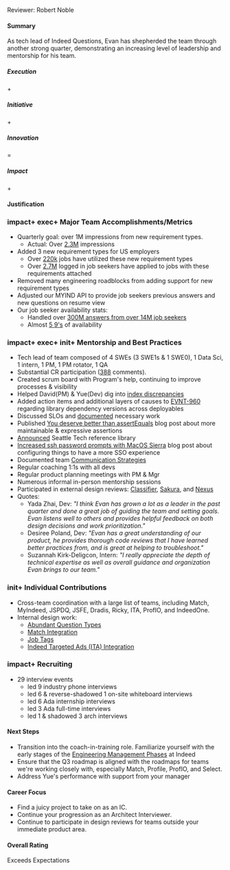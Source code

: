 Reviewer: Robert Noble

#### **Summary**

As tech lead of Indeed Questions, Evan has shepherded the team through another strong quarter, demonstrating an increasing level of leadership and mentorship for his team.

##### **Execution**

\+

##### **Initiative**

\+

##### **Innovation**

\=

##### **Impact**

\+

#### **Justification**

### **impact+ exec+ Major Team Accomplishments/Metrics**

* Quarterly goal: over 1M impressions from new requirement types.  
  * Actual: Over [2.3M](https://go.indeed.com/IQLAAHTZ2) impressions  
* Added 3 new requirement types for US employers  
  * Over [220k](https://go.indeed.com/IQLHFMC6K) jobs have utilized these new requirement types  
  * Over [2.7M](https://go.indeed.com/IQL9A49TY) logged in job seekers have applied to jobs with these requirements attached  
* Removed many engineering roadblocks from adding support for new requirement types  
* Adjusted our MYIND API to provide job seekers previous answers and new questions on resume view  
* Our job seeker availability stats:  
  * Handled over [300M answers from over 14M job seekers](https://go.indeed.com/IQLXDCR99)  
  * Almost [5 9's](https://go.indeed.com/IQLYT4ZD6) of availability

### **impact+ exec+ init+ Mentorship and Best Practices**

* Tech lead of team composed of 4 SWEs (3 SWE1s & 1 SWE0), 1 Data Sci, 1 intern, 1 PM, 1 PM rotator, 1 QA  
* Substantial CR participation ([388](https://fisheye.indeed.com/cru/commentSearch?search.projectId=none&search.text=&search.permaId=&search.period.fromStr=2017-03-16T00%3A00%3A00&search.period.toStr=2017-06-16T00%3A00%3A00&search.authorName=edower&search.metric=&search.metric=&refresh=y) comments).  
* Created scrum board with Program's help, continuing to improve processes & visibility  
* Helped David(PM) & Yue(Dev) dig into [index discrepancies](https://bugs.indeed.com/browse/NIGMA-1080)  
* Added action items and additional layers of causes to [EVNT-960](https://bugs.indeed.com/browse/EVNT-960) regarding library dependency versions across deployables  
* Discussed SLOs and [documented](https://wiki.indeed.com/pages/viewpage.action?pageId=100844687) necessary work  
* Published [You deserve better than assertEquals](https://wiki.indeed.com/display/eng/2017/04/25/You+deserve+better+than+assertEquals) blog post about more maintainable & expressive assertions  
* [Announced](https://groups.google.com/a/indeed.com/d/topic/seattle/YiEX746fWaQ/discussion) Seattle Tech reference library  
* [Increased ssh password prompts with MacOS Sierra](https://wiki.indeed.com/display/eng/2017/05/05/Increased+ssh+password+prompts+with+MacOS+Sierra) blog post about configuring things to have a more SSO experience  
* Documented team [Communication Strategies](https://wiki.indeed.com/display/SQ/Communication+Strategies)  
* Regular coaching 1:1s with all devs  
* Regular product planning meetings with PM & Mgr  
* Numerous informal in-person mentorship sessions  
* Participated in external design reviews: [Classifier](https://docs.google.com/a/indeed.com/document/d/1jUmvhRSKqhLQtV7gdXuTBA0emkxWPIt6YTe5OVgseXc/edit?usp=sharing), [Sakura](https://docs.google.com/a/indeed.com/document/d/1BmJHja_gxUtjo5I1miWmpdp09cwp3xynB_iy3p2Q_rQ/edit?usp=sharing), and [Nexus](https://docs.google.com/document/d/1HOP597Bcrm_rZF5x8V-jQRBHO8X0YsX1X4rUGy8tSl0/edit)  
* Quotes:  
  * Yada Zhai, Dev: *"I think Evan has grown a lot as a leader in the past quarter and done a great job of guiding the team and setting goals. Evan listens well to others and provides helpful feedback on both design decisions and work prioritization."*  
  * Desiree Poland, Dev: *"Evan has a great understanding of our product, he provides thorough code reviews that I have learned better practices from, and is great at helping to troubleshoot."*  
  * Suzannah Kirk-Deligcon, Intern: *"I really appreciate the depth of technical expertise as well as overall guidance and organization Evan brings to our team."*

### **init+ Individual Contributions**

* Cross-team coordination with a large list of teams, including Match, MyIndeed, JSPDQ, JSFE, Dradis, Ricky, ITA, ProfIO, and IndeedOne.  
* Internal design work:  
  * [Abundant Question Types](https://wiki.indeed.com/display/SQ/Abundant+Question+Types)  
  * [Match Integration](https://wiki.indeed.com/display/SQ/Match+Integration)  
  * [Job Tags](https://wiki.indeed.com/pages/viewpage.action?pageId=100831372)  
  * [Indeed Targeted Ads (ITA) Integration](https://wiki.indeed.com/display/SQ/Indeed+Targeted+Ads+%28ITA%29+Integration)

### **impact+ Recruiting**

* 29 interview events  
  * led 9 industry phone interviews  
  * led 6 & reverse-shadowed 1 on-site whiteboard interviews  
  * led 6 Ada internship interviews  
  * led 3 Ada full-time interviews  
  * led 1 & shadowed 3 arch interviews

#### **Next Steps**

* Transition into the coach-in-training role. Familiarize yourself with the early stages of the [Engineering Management Phases](https://wiki.indeed.com/display/EM/Engineering+Management+Phases) at Indeed  
* Ensure that the Q3 roadmap is aligned with the roadmaps for teams we're working closely with, especially Match, Profile, ProfIO, and Select.  
* Address Yue's performance with support from your manager

#### **Career Focus**

* Find a juicy project to take on as an IC.  
* Continue your progression as an Architect Interviewer.  
* Continue to participate in design reviews for teams outside your immediate product area.

#### **Overall Rating**

Exceeds Expectations  
	  
